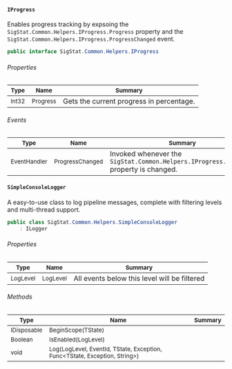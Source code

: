 #### `IProgress`

Enables progress tracking by expsoing the `SigStat.Common.Helpers.IProgress.Progress` property and the `SigStat.Common.Helpers.IProgress.ProgressChanged` event.
```csharp
public interface SigStat.Common.Helpers.IProgress

```

###### Properties

| <sub>Type</sub> | <sub>Name</sub> | <sub>Summary</sub> | 
| ---- | ---- | ---- | 
| <sub>Int32</sub> | <sub>Progress</sub> | Gets the current progress in percentage. | 


###### Events

| <sub>Type</sub> | <sub>Name</sub> | <sub>Summary</sub> | 
| ---- | ---- | ---- | 
| <sub>EventHandler<Int32></sub> | <sub>ProgressChanged</sub> | Invoked whenever the `SigStat.Common.Helpers.IProgress.Progress` property is changed. | 


#### `SimpleConsoleLogger`

A easy-to-use class to log pipeline messages, complete with filtering levels and multi-thread support.
```csharp
public class SigStat.Common.Helpers.SimpleConsoleLogger
    : ILogger

```

###### Properties

| <sub>Type</sub> | <sub>Name</sub> | <sub>Summary</sub> | 
| ---- | ---- | ---- | 
| <sub>LogLevel</sub> | <sub>LogLevel</sub> | All events below this level will be filtered | 


###### Methods

| <sub>Type</sub> | <sub>Name</sub> | <sub>Summary</sub> | 
| ---- | ---- | ---- | 
| <sub>IDisposable</sub> | <sub>BeginScope(TState)</sub> |  | 
| <sub>Boolean</sub> | <sub>IsEnabled(LogLevel)</sub> |  | 
| <sub>void</sub> | <sub>Log(LogLevel, EventId, TState, Exception, Func<TState, Exception, String>)</sub> |  | 


